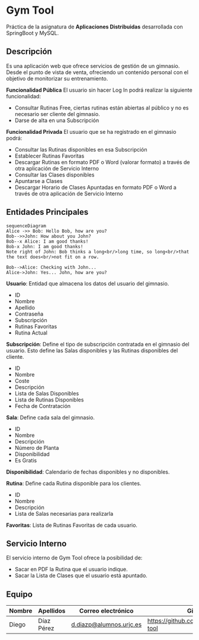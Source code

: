 # Gym Tool
Práctica de la asignatura de **Aplicaciones Distribuidas** desarrollada con SpringBoot y MySQL.

## Descripción
Es una aplicación web que ofrece servicios de gestión de un gimnasio. Desde el punto de vista de venta, ofreciendo un contenido personal con el objetivo de monitorizar su entrenamiento.

**Funcionalidad Pública**
El usuario sin hacer Log In podrá realizar la siguiente funcionalidad:
 - Consultar Rutinas Free, ciertas rutinas están abiertas al público y no es necesario ser cliente del gimnasio.
 - Darse de alta en una Subscripción

**Funcionalidad Privada**
El usuario que se ha registrado en el gimnasio podrá:
 - Consultar las Rutinas disponibles en esa Subscripción
 - Establecer Rutinas Favoritas
 - Descargar Rutinas en formato PDF o Word (valorar formato) a través de otra aplicación de Servicio Interno
 - Consultar las Clases disponibles
 - Apuntarse a Clases
 - Descargar Horario de Clases Apuntadas en formato PDF o Word a través de otra aplicación de Servicio Interno
 
## Entidades Principales

```mermaid
sequenceDiagram
Alice ->> Bob: Hello Bob, how are you?
Bob-->>John: How about you John?
Bob--x Alice: I am good thanks!
Bob-x John: I am good thanks!
Note right of John: Bob thinks a long<br/>long time, so long<br/>that the text does<br/>not fit on a row.

Bob-->Alice: Checking with John...
Alice->John: Yes... John, how are you?
```

**Usuario**: Entidad que almacena los datos del usuario del gimnasio.
 - ID
 - Nombre
 - Apellido
 - Contraseña
 - Subscripción
 - Rutinas Favoritas
 - Rutina Actual

**Subscripción**: Define el tipo de subscripción contratada en el gimnasio del usuario. Esto define las Salas disponibles y las Rutinas disponibles del cliente.
 - ID
 - Nombre
 - Coste
 - Descripción
 - Lista de Salas Disponibles
 - Lista de Rutinas Disponibles
 - Fecha de Contratación

**Sala**: Define cada sala del gimnasio. 
 - ID
 - Nombre
 - Descripción
 - Número de Planta
 - Disponibilidad
 - Es Gratis

**Disponibilidad**: Calendario de fechas disponibles y no disponibles.

**Rutina**: Define cada Rutina disponible para los clientes.
 - ID
 - Nombre
 - Descripción
 - Lista de Salas necesarias para realizarla
 
**Favoritas**: Lista de Rutinas Favoritas de cada usuario.

## Servicio Interno
El servicio interno de Gym Tool ofrece la posibilidad de:

 - Sacar en PDF la Rutina que el usuario indique.
 - Sacar la Lista de Clases que el usuario está apuntado.

## Equipo
|Nombre|Apellidos|Correo electrónico|Github
|--|--|--|--|
|Diego|Díaz Pérez|d.diazp@alumnos.urjc.es|https://github.com/didushow/gym-tool
